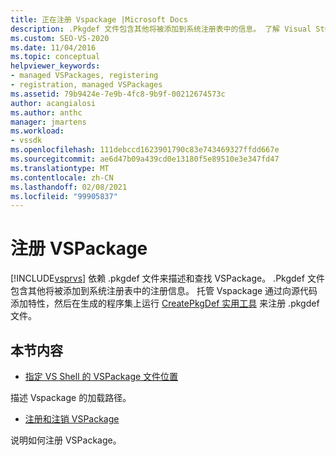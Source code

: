 ```yaml
---
title: 正在注册 Vspackage |Microsoft Docs
description: .Pkgdef 文件包含其他将被添加到系统注册表中的信息。 了解 Visual Studio 如何使用 .pkgdef 文件描述/查找 VSPackage。
ms.custom: SEO-VS-2020
ms.date: 11/04/2016
ms.topic: conceptual
helpviewer_keywords:
- managed VSPackages, registering
- registration, managed VSPackages
ms.assetid: 79b9424e-7e9b-4fc8-9b9f-00212674573c
author: acangialosi
ms.author: anthc
manager: jmartens
ms.workload:
- vssdk
ms.openlocfilehash: 111debccd1623901790c83e743469327ffdd667e
ms.sourcegitcommit: ae6d47b09a439cd0e13180f5e89510e3e347fd47
ms.translationtype: MT
ms.contentlocale: zh-CN
ms.lasthandoff: 02/08/2021
ms.locfileid: "99905837"
---
```

# <a name="registering-vspackages"></a>注册 VSPackage
[!INCLUDE[vsprvs](../../code-quality/includes/vsprvs_md.md)] 依赖 .pkgdef 文件来描述和查找 VSPackage。 .Pkgdef 文件包含其他将被添加到系统注册表中的注册信息。 托管 Vspackage 通过向源代码添加特性，然后在生成的程序集上运行 [CreatePkgDef 实用工具](../../extensibility/internals/createpkgdef-utility.md) 来注册 .pkgdef 文件。

## <a name="in-this-section"></a>本节内容
- [指定 VS Shell 的 VSPackage 文件位置](../../extensibility/internals/specifying-vspackage-file-location-to-the-vs-shell.md)

 描述 Vspackage 的加载路径。

- [注册和注销 VSPackage](../../extensibility/registering-and-unregistering-vspackages.md)

 说明如何注册 VSPackage。
